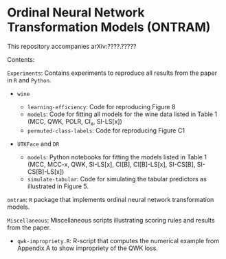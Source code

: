 # Ordinal Neural Network Transformation Models (ONTRAM)

This repository accompanies arXiv:????.?????

Contents:

`Experiments`: Contains experiments to reproduce all results from the paper
in `R` and `Python`.

- `wine`

	- `learning-efficiency`: Code for reproducing Figure 8
	- `models`: Code for fitting all models for the wine data listed
	  in Table 1 (MCC, QWK, POLR, CI<sub>x</sub>, SI-LS[x])
	- `permuted-class-labels`: Code for reproducing Figure C1

- `UTKFace` and `DR`

	- `models`: Python notebooks for fitting the models listed in Table 1
	  (MCC, MCC-x, QWK, SI-LS[x], CI[B], CI[B]-LS[x], SI-CS[B], SI-CS[B]-LS[x])
	- `simulate-tabular`: Code for simulating the tabular predictors as
	  illustrated in Figure 5.

`ontram`: `R` package that implements ordinal neural network transformation
models.

`Miscellaneous`: Miscellaneous scripts illustrating scoring rules and results
from the paper.

- `qwk-impropriety.R`: R-script that computes the numerical example from
  Appendix A to show impropriety of the QWK loss.

